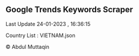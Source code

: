 

## Google Trends Keywords Scraper 
 
Last Update 24-01-2023 , 16:36:15

Country List :
VIETNAM.json



© Abdul Muttaqin 
